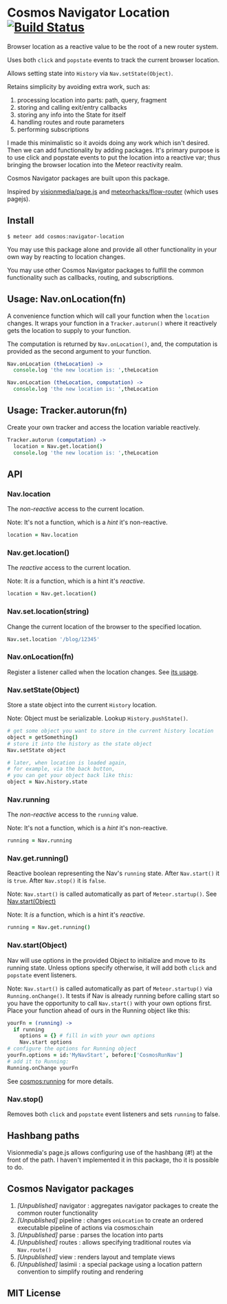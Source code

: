 # Cosmos Navigator Location [![Build Status](https://travis-ci.org/elidoran/cosmos-navigator-location.svg?branch=master)](https://travis-ci.org/elidoran/cosmos-navigator-location)

Browser location as a reactive value to be the root of a new router system.

Uses both `click` and `popstate` events to track the current browser location.

Allows setting state into `History` via `Nav.setState(Object)`.

Retains simplicity by avoiding extra work, such as:

1. processing location into parts: path, query, fragment
2. storing and calling exit/entry callbacks
3. storing any info into the State for itself
4. handling routes and route parameters
5. performing subscriptions

I made this minimalistic so it avoids doing any work which isn't desired. Then
we can add functionality by adding packages. It's primary purpose is to
use click and popstate events to put the location into a reactive var;
thus bringing the browser location into the Meteor reactivity realm.

Cosmos Navigator packages are built upon this package.  

Inspired by [visionmedia/page.js](http://github.com/visionmedia/page.js) and
[meteorhacks/flow-router](http://github.com/meteorhacks/flow-router) (which
uses pagejs).

## Install

    $ meteor add cosmos:navigator-location

You may use this package alone and provide all other functionality in your own way
by reacting to location changes.

You may use other Cosmos Navigator packages to fulfill the common functionality such as callbacks, routing, and subscriptions.

## Usage: Nav.onLocation(fn)

A convenience function which will call your function when the `location` changes.
It wraps your function in a `Tracker.autorun()` where it reactively gets the
location to supply to your function.

The computation is returned by `Nav.onLocation()`, and, the computation is
provided as the second argument to your function.

```coffeescript
Nav.onLocation (theLocation) ->
  console.log 'the new location is: ',theLocation

Nav.onLocation (theLocation, computation) ->
  console.log 'the new location is: ',theLocation
```

## Usage: Tracker.autorun(fn)

Create your own tracker and access the location variable reactively.

```coffeescript
Tracker.autorun (computation) ->
  location = Nav.get.location()
  console.log 'the new location is: ',theLocation
```

## API

### Nav.location

The *non-reactive* access to the current location.

Note: It's not a function, which is a *hint* it's non-reactive.

```coffeescript
location = Nav.location
```

### Nav.get.location()

The *reactive* access to the current location.

Note: It *is* a function, which is a hint it's *reactive*.

```coffeescript
location = Nav.get.location()
```

### Nav.set.location(string)

Change the current location of the browser to the specified location.

```coffeescript
Nav.set.location '/blog/12345'
```

### Nav.onLocation(fn)

Register a listener called when the location changes. See [its usage](#usage-navonlocationfn).

### Nav.setState(Object)

Store a state object into the current `History` location.

Note: Object must be serializable. Lookup `History.pushState()`.

```coffeescript
# get some object you want to store in the current history location
object = getSomething()
# store it into the history as the state object
Nav.setState object

# later, when location is loaded again,
# for example, via the back button,
# you can get your object back like this:
object = Nav.history.state
```

### Nav.running

The *non-reactive* access to the `running` value.

Note: It's not a function, which is a *hint* it's non-reactive.

```coffeescript
running = Nav.running
```

### Nav.get.running()

Reactive boolean representing the Nav's `running` state. After `Nav.start()` it is `true`. After `Nav.stop()` it is `false`.

Note: `Nav.start()` is called automatically as part of `Meteor.startup()`.
See [Nav.start(Object)](#nav-startobject)

Note: It *is* a function, which is a hint it's *reactive*.

```coffeescript
running = Nav.get.running()
```

### Nav.start(Object)

Nav will use options in the provided Object to initialize and move to its running
state. Unless options specify otherwise, it will add both `click` and `popstate`
event listeners.

Note: `Nav.start()` is called automatically as part of `Meteor.startup()` via `Running.onChange()`.
It tests if Nav is already running before calling start so you have the opportunity to call `Nav.start()` with your own options first. Place your function ahead of ours in the Running object like this:

```coffeescript
yourFn = (running) ->
  if running
    options = {} # fill in with your own options
    Nav.start options
# configure the options for Running object
yourFn.options = id:'MyNavStart', before:['CosmosRunNav']
# add it to Running:
Running.onChange yourFn
```

See [cosmos:running](http://github.com/elidoran/cosmos-running) for more details.

### Nav.stop()

Removes both `click` and `popstate` event listeners and sets `running` to false.

## Hashbang paths

Visionmedia's page.js allows configuring use of the hashbang (#!) at the front of
the path. I haven't implemented it in this package, tho it is possible to do.


## Cosmos Navigator packages

1. *[Unpublished]* navigator : aggregates navigator packages to create the common router functionality
2. *[Unpublished]* pipeline : changes `onLocation` to create an ordered executable pipeline of actions via cosmos:chain
3. *[Unpublished]* parse : parses the location into parts
4. *[Unpublished]* routes : allows specifying traditional routes via `Nav.route()`
5. *[Unpublished]* view : renders layout and template views
6. *[Unpublished]* lasimii : a special package using a location pattern convention to simplify routing and rendering

## MIT License
